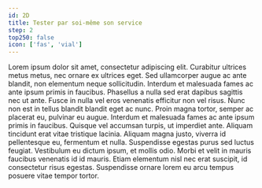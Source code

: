 ```yaml
---
id: 2D
title: Tester par soi-même son service
step: 2
top250: false
icon: ['fas', 'vial']
---
```


Lorem ipsum dolor sit amet, consectetur adipiscing elit. Curabitur ultrices metus metus, nec ornare ex ultrices eget. Sed ullamcorper augue ac ante blandit, non elementum neque sollicitudin. Interdum et malesuada fames ac ante ipsum primis in faucibus. Phasellus a nulla sed erat dapibus sagittis nec ut ante. Fusce in nulla vel eros venenatis efficitur non vel risus. Nunc non est in tellus blandit blandit eget ac nunc. Proin magna tortor, semper ac placerat eu, pulvinar eu augue. Interdum et malesuada fames ac ante ipsum primis in faucibus. Quisque vel accumsan turpis, ut imperdiet ante. Aliquam tincidunt erat vitae tristique lacinia. Aliquam magna justo, viverra id pellentesque eu, fermentum et nulla. Suspendisse egestas purus sed luctus feugiat. Vestibulum eu dictum ipsum, et mollis odio. Morbi et velit in mauris faucibus venenatis id id mauris. Etiam elementum nisl nec erat suscipit, id consectetur risus egestas. Suspendisse ornare lorem eu arcu tempus posuere vitae tempor tortor.
